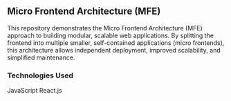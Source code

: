 ## Micro Frontend Architecture (MFE)
This repository demonstrates the Micro Frontend Architecture (MFE) approach to building modular, scalable web applications. By splitting the frontend into multiple smaller, self-contained applications (micro frontends), this architecture allows independent deployment, improved scalability, and simplified maintenance.

### Technologies Used
JavaScript
React.js
